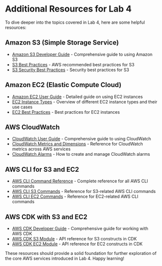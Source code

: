 # Additional Resources for Lab 4

To dive deeper into the topics covered in Lab 4, here are some helpful resources:

## Amazon S3 (Simple Storage Service)

- [Amazon S3 Developer Guide](https://docs.aws.amazon.com/AmazonS3/latest/dev/Welcome.html) - Comprehensive guide to using Amazon S3
- [S3 Best Practices](https://aws.amazon.com/blogs/aws/amazon-s3-best-practices/) - AWS recommended best practices for S3
- [S3 Security Best Practices](https://docs.aws.amazon.com/AmazonS3/latest/dev/security-best-practices.html) - Security best practices for S3

## Amazon EC2 (Elastic Compute Cloud)

- [Amazon EC2 User Guide](https://docs.aws.amazon.com/AWSEC2/latest/UserGuide/concepts.html) - Detailed guide on using EC2 instances
- [EC2 Instance Types](https://aws.amazon.com/ec2/instance-types/) - Overview of different EC2 instance types and their use cases
- [EC2 Best Practices](https://docs.aws.amazon.com/AWSEC2/latest/UserGuide/ec2-best-practices.html) - Best practices for EC2 instances

## AWS CloudWatch

- [CloudWatch User Guide](https://docs.aws.amazon.com/AmazonCloudWatch/latest/monitoring/WhatIsCloudWatch.html) - Comprehensive guide to using CloudWatch
- [CloudWatch Metrics and Dimensions](https://docs.aws.amazon.com/AmazonCloudWatch/latest/monitoring/CW_Support_For_AWS.html) - Reference for CloudWatch metrics across AWS services
- [CloudWatch Alarms](https://docs.aws.amazon.com/AmazonCloudWatch/latest/monitoring/AlarmThatSendsEmail.html) - How to create and manage CloudWatch alarms

## AWS CLI for S3 and EC2

- [AWS CLI Command Reference](https://awscli.amazonaws.com/v2/documentation/api/latest/index.html) - Complete reference for all AWS CLI commands
- [AWS CLI S3 Commands](https://docs.aws.amazon.com/cli/latest/reference/s3/index.html) - Reference for S3-related AWS CLI commands
- [AWS CLI EC2 Commands](https://docs.aws.amazon.com/cli/latest/reference/ec2/index.html) - Reference for EC2-related AWS CLI commands

## AWS CDK with S3 and EC2

- [AWS CDK Developer Guide](https://docs.aws.amazon.com/cdk/v2/guide/home.html) - Comprehensive guide for working with AWS CDK
- [AWS CDK S3 Module](https://docs.aws.amazon.com/cdk/api/v2/docs/aws-construct-library.html#s3) - API reference for S3 constructs in CDK
- [AWS CDK EC2 Module](https://docs.aws.amazon.com/cdk/api/v2/docs/aws-construct-library.html#ec2) - API reference for EC2 constructs in CDK

These resources should provide a solid foundation for further exploration of the core AWS services introduced in Lab 4. Happy learning!

